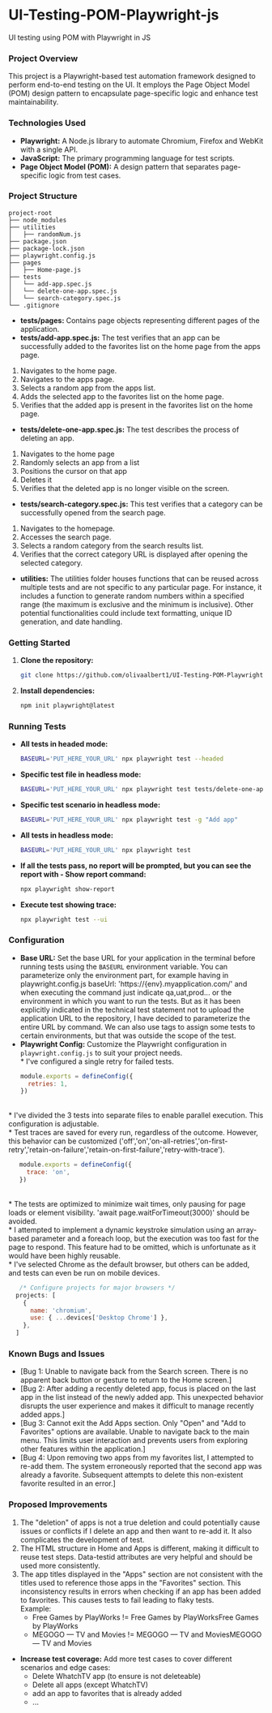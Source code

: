 # UI-Testing-POM-Playwright-js
UI testing using POM with Playwright in JS
### **Project Overview**

This project is a Playwright-based test automation framework designed to perform end-to-end testing on the UI. It employs the Page Object Model (POM) design pattern to encapsulate page-specific logic and enhance test maintainability.

### **Technologies Used**

* **Playwright:** A Node.js library to automate Chromium, Firefox and WebKit with a single API.
* **JavaScript:** The primary programming language for test scripts.
* **Page Object Model (POM):** A design pattern that separates page-specific logic from test cases.

### **Project Structure**
```
project-root
├── node_modules
├── utilities
│   ├── randomNum.js
├── package.json
├── package-lock.json
├── playwright.config.js
├── pages
│   ├── Home-page.js
├── tests
│   └── add-app.spec.js
│   └── delete-one-app.spec.js
│   └── search-category.spec.js
└── .gitignore
```

* **tests/pages:** Contains page objects representing different pages of the application.
* **tests/add-app.spec.js:** The test verifies that an app can be successfully added to the favorites list on the home page from the apps page.
1. Navigates to the home page.
2. Navigates to the apps page.
3. Selects a random app from the apps list.
4. Adds the selected app to the favorites list on the home page.
5. Verifies that the added app is present in the favorites list on the home page.
* **tests/delete-one-app.spec.js:** The test describes the process of deleting an app.
1. Navigates to the home page
2. Randomly selects an app from a list
3. Positions the cursor on that app
4. Deletes it
5. Verifies that the deleted app is no longer visible on the screen.
* **tests/search-category.spec.js:** This test verifies that a category can be successfully opened from the search page.
1. Navigates to the homepage.
2. Accesses the search page.
3. Selects a random category from the search results list.
4. Verifies that the correct category URL is displayed after opening the selected category.
* **utilities:** The utilities folder houses functions that can be reused across multiple tests and are not specific to any particular page. For instance, it includes a function to generate random numbers within a specified range (the maximum is exclusive and the minimum is inclusive). Other potential functionalities could include text formatting, unique ID generation, and date handling.

### **Getting Started**

1. **Clone the repository:**
   ```bash
   git clone https://github.com/olivaalbert1/UI-Testing-POM-Playwright-js.git
   ```
2. **Install dependencies:**
   ```bash
   npm init playwright@latest
   ```

### **Running Tests**

* **All tests in headed mode:**
   ```bash
   BASEURL='PUT_HERE_YOUR_URL' npx playwright test --headed
   ```
* **Specific test file in headless mode:**
   ```bash
   BASEURL='PUT_HERE_YOUR_URL' npx playwright test tests/delete-one-app.spec.js
   ```
* **Specific test scenario in headless mode:**
   ```bash
   BASEURL='PUT_HERE_YOUR_URL' npx playwright test -g "Add app"
   ```
* **All tests in headless mode:**
   ```bash
   BASEURL='PUT_HERE_YOUR_URL' npx playwright test
   ```
* **If all the tests pass, no report will be prompted, but you can see the report with - Show report command:**
   ```bash
   npx playwright show-report
   ```
* **Execute test showing trace:**
   ```bash
   npx playwright test --ui
   ```

### **Configuration**

* **Base URL:** Set the base URL for your application in the terminal before running tests using the `BASEURL` environment variable. You can parameterize only the environment part, for example having in playwright.config.js baseUrl: 'https://{env}.myapplication.com/' and when executing the command just indicate qa,uat,prod... or the environment in which you want to run the tests. But as it has been explicitly indicated in the technical test statement not to upload the application URL to the repository, I have decided to parameterize the entire URL by command.
We can also use tags to assign some tests to certain environments, but that was outside the scope of the test.
* **Playwright Config:** Customize the Playwright configuration in `playwright.config.js` to suit your project needs.
<br> * I've configured a single retry for failed tests.
   ```js
   module.exports = defineConfig({
     retries: 1,
   })
   ```
<br> * I've divided the 3 tests into separate files to enable parallel execution. This configuration is adjustable.
<br> * Test traces are saved for every run, regardless of the outcome. However, this behavior can be customized ('off','on','on-all-retries','on-first-retry','retain-on-failure','retain-on-first-failure','retry-with-trace').
```js
   module.exports = defineConfig({
     trace: 'on',
   })
   ```
<br> * The tests are optimized to minimize wait times, only pausing for page loads or element visibility. 'await page.waitForTimeout(3000)' should be avoided.
<br> * I attempted to implement a dynamic keystroke simulation using an array-based parameter and a foreach loop, but the execution was too fast for the page to respond. This feature had to be omitted, which is unfortunate as it would have been highly reusable.
<br> * I've selected Chrome as the default browser, but others can be added, and tests can even be run on mobile devices.
```js
   /* Configure projects for major browsers */
  projects: [
    {
      name: 'chromium',
      use: { ...devices['Desktop Chrome'] },
    },
  ]
   ```

### **Known Bugs and Issues**

* [Bug 1: Unable to navigate back from the Search screen. There is no apparent back button or gesture to return to the Home screen.]
* [Bug 2: After adding a recently deleted app, focus is placed on the last app in the list instead of the newly added app. This unexpected behavior disrupts the user experience and makes it difficult to manage recently added apps.]
* [Bug 3: Cannot exit the Add Apps section. Only "Open" and "Add to Favorites" options are available. Unable to navigate back to the main menu. This limits user interaction and prevents users from exploring other features within the application.]
* [Bug 4: Upon removing two apps from my favorites list, I attempted to re-add them. The system erroneously reported that the second app was already a favorite. Subsequent attempts to delete this non-existent favorite resulted in an error.]

### **Proposed Improvements**
1. The "deletion" of apps is not a true deletion and could potentially cause issues or conflicts if I delete an app and then want to re-add it. It also complicates the development of test.
2. The HTML structure in Home and Apps is different, making it difficult to reuse test steps. Data-testid attributes are very helpful and should be used more consistently.
3. The app titles displayed in the "Apps" section are not consistent with the titles used to reference those apps in the "Favorites" section. This inconsistency results in errors when checking if an app has been added to favorites. This causes tests to fail leading to flaky tests.
    <br> Example:
    - Free Games by PlayWorks != Free Games by PlayWorksFree Games by PlayWorks
    - MEGOGO — TV and Movies != MEGOGO — TV and MoviesMEGOGO — TV and Movies

* **Increase test coverage:** Add more test cases to cover different scenarios and edge cases:
    * Delete WhatchTV app (to ensure is not deleteable)
    * Delete all apps (except WhatchTV)
    * add an app to favorites that is already added
    * ...
